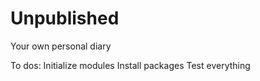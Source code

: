 # Unpublished
Your own personal diary 

To dos:
Initialize modules
Install packages
Test everything

